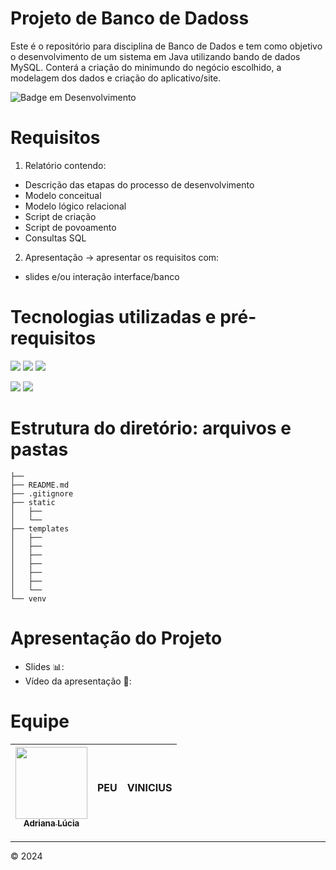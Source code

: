 # Projeto de Banco de Dadoss

Este é o repositório para disciplina de Banco de Dados e tem como objetivo o desenvolvimento de um sistema em Java utilizando bando de dados MySQL. Conterá a criação do minimundo do negócio escolhido, a modelagem dos dados e criação do aplicativo/site.

![Badge em Desenvolvimento](http://img.shields.io/static/v1?label=STATUS&message=EM%20DESENVOLVIMENTO&color=YELLOW&style=for-the-badge)

# Requisitos

1. Relatório contendo:
- Descrição das etapas do processo de desenvolvimento
- Modelo conceitual
- Modelo lógico relacional
- Script de criação
- Script de povoamento
- Consultas SQL

2. Apresentação -> apresentar os requisitos com:
- slides e/ou interação interface/banco 




# Tecnologias utilizadas e pré-requisitos
![](https://img.shields.io/badge/HTML-239120?style=for-the-badge&logo=html5&logoColor=white) 	![](https://img.shields.io/badge/CSS-239120?&style=for-the-badge&logo=css3&logoColor=white) ![](https://img.shields.io/badge/Bootstrap-563D7C?style=for-the-badge&logo=bootstrap&logoColor=white)

![](https://img.shields.io/badge/Java-ED8B00?style=for-the-badge&logo=openjdk&logoColor=white) ![](https://img.shields.io/badge/MySQL-005C84?style=for-the-badge&logo=mysql&logoColor=white)

# Estrutura do diretório: arquivos e pastas

```shell
├── 
├── README.md
├── .gitignore
├── static
│   ├── 
│   └── 
├── templates
│   ├──
│   ├── 
│   ├── 
│   ├── 
│   ├── 
│   ├── 
│   └── 
└── venv
```
# Apresentação do Projeto
- Slides 📊: 
- Vídeo da apresentação 🎥:

# Equipe
| [<img loading="lazy" src="https://avatars.githubusercontent.com/u/108764670?v=4" width=115><br><sub>Adriana Lúcia</sub>](https://github.com/Dricalucia) |  PEU |  VINICIUS |  
| :---: | :---: | :---: |


---
© 2024
